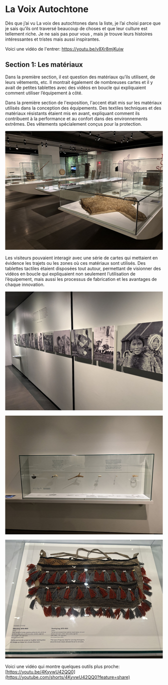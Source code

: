 # La Voix Autochtone #

 Dès que j’ai vu La voix des autochtones dans la liste, je l’ai choisi parce que je sais qu’ils ont traversé beaucoup de choses et que leur culture est tellement riche. Je ne sais pas pour vous , mais je trouve leurs histoires intéressantes et tristes mais aussi inspirantes.

Voici une vidéo de l'entrer:
https://youtu.be/v8Xr8mjKujw

 ## Section 1: Les matériaux ##

Dans la première section, il est question des matériaux qu’ils utilisent, de leurs vêtements, etc. Il montrait également de nombreuses cartes et il y avait de petites tablettes avec des vidéos en boucle qui expliquaient comment utiliser l’équipement à côté.

Dans la première section de l'exposition, l'accent était mis sur les matériaux utilisés dans la conception des équipements. Des textiles techniques et des matériaux résistants étaient mis en avant, expliquant comment ils contribuent à la performance et au confort dans des environnements extrêmes. Des vêtements spécialement conçus pour la protection.


![Image](media/ensemble_section1.jpg) 

Les visiteurs pouvaient interagir avec une série de cartes qui mettaient en évidence les trajets ou les zones où ces matériaux sont utilisés. Des tablettes tactiles étaient disposées tout autour, permettant de visionner des vidéos en boucle qui expliquaient non seulement l’utilisation de l’équipement, mais aussi les processus de fabrication et les avantages de chaque innovation.

![Image](media/photo_face.jpg) 

![Image](media/outil1.jpg) 

![Image](media/outil2.jpg) 

Voici une vidéo qui montre quelques outils plus proche: [https://youtu.be/4KyvwU42QQ0](https://youtube.com/shorts/4KyvwU42QQ0?feature=share)
